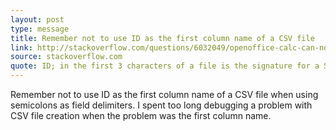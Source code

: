 ```yaml
---
layout: post
type: message
title: Remember not to use ID as the first column name of a CSV file
link: http://stackoverflow.com/questions/6032049/openoffice-calc-can-not-read-a-simple-csv-file-why 
source: stackoverflow.com
quote: ID; in the first 3 characters of a file is the signature for a SYLK file. The fourth character can be a P, N or an E which flags certain information about how the rest of the file should be processed.
---
```


Remember not to use ID as the first column name of a CSV file when using semicolons as field delimiters.
I spent too long debugging a problem with CSV file creation when the problem was the first
column name.